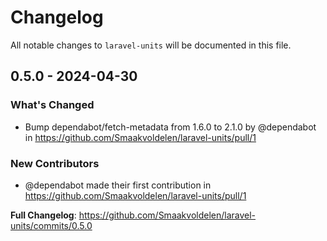 # Changelog

All notable changes to `laravel-units` will be documented in this file.

## 0.5.0 - 2024-04-30

### What's Changed

* Bump dependabot/fetch-metadata from 1.6.0 to 2.1.0 by @dependabot in https://github.com/Smaakvoldelen/laravel-units/pull/1

### New Contributors

* @dependabot made their first contribution in https://github.com/Smaakvoldelen/laravel-units/pull/1

**Full Changelog**: https://github.com/Smaakvoldelen/laravel-units/commits/0.5.0

